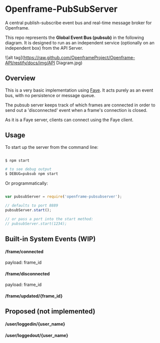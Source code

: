 # Openframe-PubSubServer
A central publish-subscribe event bus and real-time message broker for Openframe.

This repo represents the **Global Event Bus (pubsub)** in the following diagram. It is designed to run as an independent service (optionally on an independent box) from the API Server.

![alt tag](https://raw.github.com/OpenframeProject/Openframe-API/restify/docs/img/API Diagram.jpg)

## Overview

This is a very basic implementation using [Faye](faye.jcoglan.com). It acts purely as an event bus, with no persistence or message queue.

The pubsub server keeps track of which frames are connected in order to send out a 'disconnected' event when a frame's connection is closed.

As it is a Faye server, clients can connect using the Faye client.

## Usage

To start up the server from the command line:

```bash

$ npm start

# to see debug output
$ DEBUG=pubsub npm start

```

Or programmatically:

```javascript

var pubsubServer = require('openframe-pubsubserver');

// defaults to port 8889
pubsubServer.start();

// or pass a port into the start method:
// pubsubServer.start(1234);

```

## Built-in System Events (WIP)

#### /frame/connected
payload: frame_id

#### /frame/disconnected
payload: frame_id

#### /frame/updated/{frame_id}


## Proposed (not implemented)

#### /user/loggedin/{user_name}

#### /user/loggedout/{user_name}
